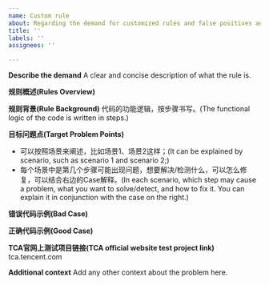 ```yaml
---
name: Custom rule
about: Regarding the demand for customized rules and false positives and negatives.
title: ''
labels: ''
assignees: ''

---
```


**Describe the demand**
A clear and concise description of what the rule is.


**规则概述(Rules Overview)**


**规则背景(Rule Background)**
代码的功能逻辑，按步骤书写。(The functional logic of the code is written in steps.)


**目标问题点(Target Problem Points)**
- 可以按照场景来阐述，比如场景1、场景2这样；(It can be explained by scenario, such as scenario 1 and scenario 2;)
- 每个场景中是第几个步骤可能出现问题，想要解决/检测什么，可以怎么修复，可以结合右边的Case解释。(In each scenario, which step may cause a problem, what you want to solve/detect, and how to fix it. You can explain it in conjunction with the case on the right.)


**错误代码示例(Bad Case)**


**正确代码示例(Good Case)**


**TCA官网上测试项目链接(TCA official website test project link)**
tca.tencent.com


**Additional context**
Add any other context about the problem here.
